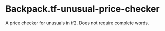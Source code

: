 # Backpack.tf-unusual-price-checker
A price checker for unusuals in tf2. Does not require complete words.
